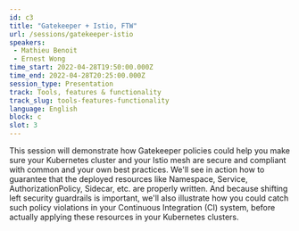 ```yaml
---
id: c3
title: "Gatekeeper + Istio, FTW"
url: /sessions/gatekeeper-istio
speakers:
 - Mathieu Benoit
 - Ernest Wong
time_start: 2022-04-28T19:50:00.000Z
time_end: 2022-04-28T20:25:00.000Z
session_type: Presentation
track: Tools, features & functionality
track_slug: tools-features-functionality
language: English
block: c
slot: 3
---
```


This session will demonstrate how Gatekeeper policies could help you make sure your Kubernetes cluster and your Istio mesh are secure and compliant with common and your own best practices. We'll see in action how to guarantee that the deployed resources like Namespace, Service, AuthorizationPolicy, Sidecar, etc. are properly written. And because shifting left security guardrails is important, we'll also illustrate how you could catch such policy violations in your Continuous Integration (CI) system, before actually applying these resources in your Kubernetes clusters.